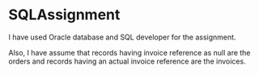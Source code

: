# SQLAssignment

I have used Oracle database and SQL developer for the assignment. 


Also, I have assume that records having invoice reference as null are the orders and records having an actual invoice reference are the invoices.

